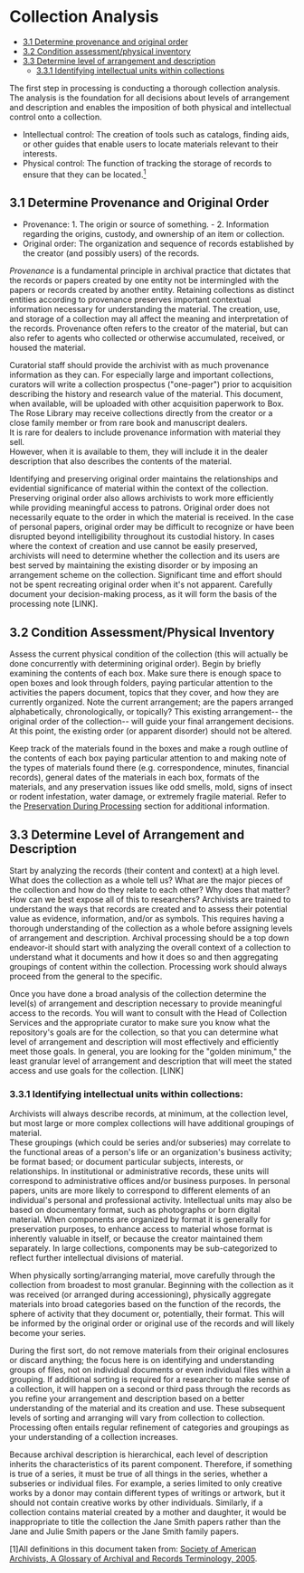 
# Collection Analysis

* [3.1 Determine provenance and original order](#31-determine-provenance-and-original-order)
* [3.2 Condition assessment/physical inventory](#32-condition-assessmentphysical-inventory)
* [3.3 Determine level of arrangement and description](#33-determine-level-of-arrangement-and-description)
	* [3.3.1 Identifying intellectual units within collections](#331-identifying-intellectual-units-within-collections)

The first step in processing is conducting a thorough collection analysis.  The 
analysis is the foundation for all decisions about levels of arrangement and 
description and enables the imposition of both physical and intellectual control onto 
a collection.  

*	Intellectual control:  The creation of tools such as catalogs, finding aids, or 
	other guides that enable users to locate materials relevant to their interests.
*	Physical control:  The function of tracking the storage of records to ensure that 
	they can be located.<a href="#anchor1"><sup>1</sup></a>
	
## 3.1 Determine Provenance and Original Order

*	Provenance: 1. The origin or source of something. - 2. Information regarding the 
	origins, custody, and ownership of an item or collection.
*	Original order:  The organization and sequence of records established by the 
	creator (and possibly users) of the records.

*Provenance* is a fundamental principle in archival practice that dictates that the 
records or papers created by one entity not be intermingled with the papers or records created by another entity.  Retaining collections as distinct entities according to provenance preserves important contextual information necessary for understanding the material.  The creation, use, and storage of a collection may all affect the meaning and interpretation of the records.  Provenance often refers to the creator of the material, but can also refer to agents who collected or otherwise accumulated, received, or housed the material.  

Curatorial staff should provide the archivist with as much provenance information as 
they can.  For especially large and important collections, curators will write a 
collection prospectus ("one-pager") prior to acquisition describing the history and 
research value of the material. This document, when available, will be uploaded with 
other acquisition paperwork to Box. The Rose Library may receive collections directly 
from the creator or a close family member or from rare book and manuscript dealers.  
It is rare for dealers to include provenance information with material they sell.  
However, when it is available to them, they will include it in the dealer description 
that also describes the contents of the material.	

Identifying and preserving original order maintains the relationships and evidential 
significance of material within the context of the collection.  Preserving original 
order also allows archivists to work more efficiently while providing meaningful 
access to patrons.  Original order does not necessarily equate to the order in which 
the material is received.  In the case of personal papers, original order may be 
difficult to recognize or have been disrupted beyond intelligibility throughout its 
custodial history.  In cases where the context of creation and use cannot be easily 
preserved, archivists will need to determine whether the collection and its users are 
best served by maintaining the existing disorder or by imposing an arrangement scheme 
on the collection.  Significant time and effort should not be spent recreating 
original order when it's not apparent.  Carefully document your decision-making 
process, as it will form the basis of the processing note [LINK].  

## 3.2 Condition Assessment/Physical Inventory

Assess the current physical condition of the collection (this will actually be done 
concurrently with determining original order).  Begin by briefly examining the 
contents of each box. Make sure there is enough space to open boxes and look through 
folders, paying particular attention to the activities the papers document, topics 
that they cover, and how they are currently organized.  Note the current arrangement; 
are the papers arranged alphabetically, chronologically, or topically?  This existing 
arrangement-- the original order of the collection-- will guide your final arrangement decisions. At this point, the existing order (or apparent disorder) should not be altered.

Keep track of the materials found in the boxes and make a rough outline of the 
contents of each box paying particular attention to and making note of the types of 
materials found there (e.g. correspondence, minutes, financial records), general dates of the materials in each box, formats of the materials, and any preservation issues like odd smells, mold, signs of insect or rodent infestation, water damage, or 
extremely fragile material.  Refer to the [Preservation During Processing](/9-PRESERVATION/readme.md/#preservation-during-processing) 
section for additional information.

## 3.3 Determine Level of Arrangement and Description

Start by analyzing the records (their content and context) at a high level. What does 
the collection as a whole tell us? What are the major pieces of the collection and 
how do they relate to each other? Why does that matter? How can we best expose all of 
this to researchers? Archivists are trained to understand the ways that records are 
created and to assess their potential value as evidence, information, and/or as 
symbols. This requires having a thorough understanding of the collection as a whole 
before assigning levels of arrangement and description.  Archival processing should 
be a top down endeavor-it should start with analyzing the overall context of a 
collection to understand what it documents and how it does so and then aggregating 
groupings of content within the collection.  Processing work should always proceed 
from the general to the specific. 

Once you have done a broad analysis of the collection determine the level(s) of 
arrangement and description necessary to provide meaningful access to the records. 
You will want to consult with the Head of Collection Services and the appropriate 
curator to make sure you know what the repository's goals are for the collection, so 
that you can determine what level of arrangement and description will most 
effectively and efficiently meet those goals. In general, you are looking for the 
"golden minimum," the least granular level of arrangement and description that will 
meet the stated access and use goals for the collection.  [LINK]

### 3.3.1 Identifying intellectual units within collections:

Archivists will always describe records, at minimum, at the collection level, but 
most large or more complex collections will have additional groupings of material.  
These groupings (which could be series and/or subseries) may correlate to the 
functional areas of a person's life or an organization's business activity; be format 
based; or document particular subjects, interests, or relationships.  In 
institutional or administrative records, these units will correspond to 
administrative offices and/or business purposes.  In personal papers, units are more 
likely to correspond to different elements of an individual's personal and 
professional activity.  Intellectual units may also be based on documentary format, 
such as photographs or born digital material.  When components are organized by 
format it is generally for preservation purposes, to enhance access to material whose 
format is inherently valuable in itself, or because the creator maintained them 
separately.  In large collections, components may be sub-categorized to reflect 
further intellectual divisions of material.  

When physically sorting/arranging material, move carefully through the collection 
from broadest to most granular.  Beginning with the collection as it was received (or 
arranged during accessioning), physically aggregate materials into broad categories 
based on the function of the records, the sphere of activity that they document or, 
potentially, their format.  This will be informed by the original order or original 
use of the records and will likely become your series.  

During the first sort, do not remove materials from their original enclosures or 
discard anything; the focus here is on identifying and understanding groups of files, 
not on individual documents or even individual files within a grouping.  If 
additional sorting is required for a researcher to make sense of a collection, it 
will happen on a second or third pass through the records as you refine your 
arrangement and description based on a better understanding of the material and its 
creation and use.  These subsequent levels of sorting and arranging will vary from 
collection to collection.  Processing often entails regular refinement of categories 
and groupings as your understanding of a collection increases. 

Because archival description is hierarchical, each level of description inherits the 
characteristics of its parent component.  Therefore, if something is true of a 
series, it must be true of all things in the series, whether a subseries or 
individual files. For example, a series limited to only creative works by a donor may 
contain different types of writings or artwork, but it should not contain creative 
works by other individuals.  Similarly, if a collection contains material created by 
a mother and daughter, it would be inappropriate to title the collection the Jane 
Smith papers rather than the Jane and Julie Smith papers or the Jane Smith family 
papers. 


<a id="anchor1">[1]</a>All definitions in this document taken from:  [Society of American Archivists, A Glossary of Archival and Records Terminology, 2005](https://www2.archivists.org/glossary). 